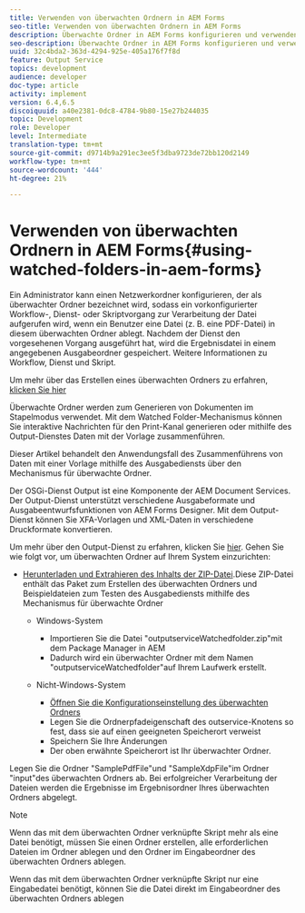 ```yaml
---
title: Verwenden von überwachten Ordnern in AEM Forms
seo-title: Verwenden von überwachten Ordnern in AEM Forms
description: Überwachte Ordner in AEM Forms konfigurieren und verwenden
seo-description: Überwachte Ordner in AEM Forms konfigurieren und verwenden
uuid: 32c4bda2-363d-4294-925e-405a176f7f8d
feature: Output Service
topics: development
audience: developer
doc-type: article
activity: implement
version: 6.4,6.5
discoiquuid: a40e2381-0dc8-4784-9b80-15e27b244035
topic: Development
role: Developer
level: Intermediate
translation-type: tm+mt
source-git-commit: d9714b9a291ec3ee5f3dba9723de72bb120d2149
workflow-type: tm+mt
source-wordcount: '444'
ht-degree: 21%

---
```



# Verwenden von überwachten Ordnern in AEM Forms{#using-watched-folders-in-aem-forms}

Ein Administrator kann einen Netzwerkordner konfigurieren, der als überwachter Ordner bezeichnet wird, sodass ein vorkonfigurierter Workflow-, Dienst- oder Skriptvorgang zur Verarbeitung der Datei aufgerufen wird, wenn ein Benutzer eine Datei (z. B. eine PDF-Datei) in diesem überwachten Ordner ablegt. Nachdem der Dienst den vorgesehenen Vorgang ausgeführt hat, wird die Ergebnisdatei in einem angegebenen Ausgabeordner gespeichert. Weitere Informationen zu Workflow, Dienst und Skript.

Um mehr über das Erstellen eines überwachten Ordners zu erfahren, [klicken Sie hier](https://helpx.adobe.com/experience-manager/6-4/forms/using/Creating-Configure-watched-folder.html)

Überwachte Ordner werden zum Generieren von Dokumenten im Stapelmodus verwendet. Mit dem Watched Folder-Mechanismus können Sie interaktive Nachrichten für den Print-Kanal generieren oder mithilfe des Output-Dienstes Daten mit der Vorlage zusammenführen.

Dieser Artikel behandelt den Anwendungsfall des Zusammenführens von Daten mit einer Vorlage mithilfe des Ausgabediensts über den Mechanismus für überwachte Ordner.

Der OSGi-Dienst Output ist eine Komponente der AEM Document Services. Der Output-Dienst unterstützt verschiedene Ausgabeformate und Ausgabeentwurfsfunktionen von AEM Forms Designer. Mit dem Output-Dienst können Sie XFA-Vorlagen und XML-Daten in verschiedene Druckformate konvertieren.

Um mehr über den Output-Dienst zu erfahren, klicken Sie [hier](https://helpx.adobe.com/aem-forms/6/output-service.html).
Gehen Sie wie folgt vor, um überwachten Ordner auf Ihrem System einzurichten:
* [Herunterladen und Extrahieren des Inhalts der ZIP-Datei](assets/outputservicewatchedfolderkt.zip).Diese ZIP-Datei enthält das Paket zum Erstellen des überwachten Ordners und Beispieldateien zum Testen des Ausgabediensts mithilfe des Mechanismus für überwachte Ordner
   * Windows-System

      * Importieren Sie die Datei &quot;outputserviceWatchedfolder.zip&quot;mit dem Package Manager in AEM
      * Dadurch wird ein überwachter Ordner mit dem Namen &quot;outputserviceWatchedfolder&quot;auf Ihrem Laufwerk erstellt.
   * Nicht-Windows-System
      * [Öffnen Sie die Konfigurationseinstellung des überwachten Ordners](http://localhost:4502/crx/de/index.jsp#/etc/fd/watchfolder/config/outputservice)
      * Legen Sie die Ordnerpfadeigenschaft des outservice-Knotens so fest, dass sie auf einen geeigneten Speicherort verweist
      * Speichern Sie Ihre Änderungen
      * Der oben erwähnte Speicherort ist Ihr überwachter Ordner.

Legen Sie die Ordner &quot;SamplePdfFile&quot;und &quot;SampleXdpFile&quot;im Ordner &quot;input&quot;des überwachten Ordners ab. Bei erfolgreicher Verarbeitung der Dateien werden die Ergebnisse im Ergebnisordner Ihres überwachten Ordners abgelegt.


>[!NOTE]
>
>Wenn das mit dem überwachten Ordner verknüpfte Skript mehr als eine Datei benötigt, müssen Sie einen Ordner erstellen, alle erforderlichen Dateien im Ordner ablegen und den Ordner im Eingabeordner des überwachten Ordners ablegen.
>
>Wenn das mit dem überwachten Ordner verknüpfte Skript nur eine Eingabedatei benötigt, können Sie die Datei direkt im Eingabeordner des überwachten Ordners ablegen

